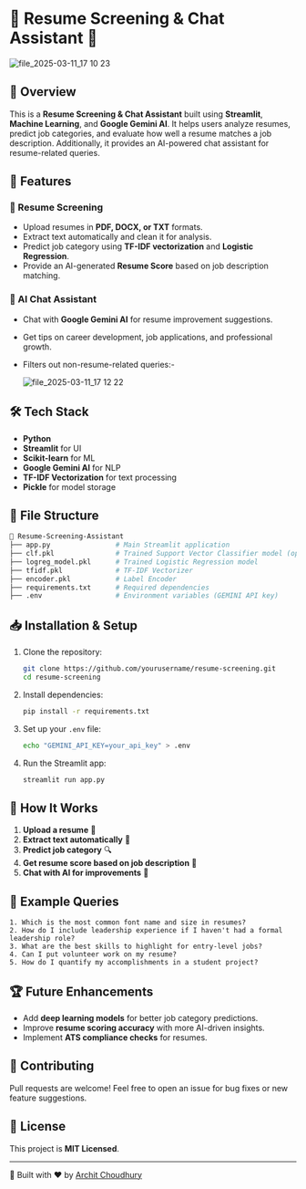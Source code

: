 # 🚀 Resume Screening & Chat Assistant 📄

![file_2025-03-11_17 10 23](https://github.com/user-attachments/assets/66d205d7-3808-4564-b8d3-bdcc46320e76)


## 📌 Overview
This is a **Resume Screening & Chat Assistant** built using **Streamlit**, **Machine Learning**, and **Google Gemini AI**. It helps users analyze resumes, predict job categories, and evaluate how well a resume matches a job description. Additionally, it provides an AI-powered chat assistant for resume-related queries.

## 🚀 Features

### 🎯 Resume Screening
- Upload resumes in **PDF, DOCX, or TXT** formats.
- Extract text automatically and clean it for analysis.
- Predict job category using **TF-IDF vectorization** and **Logistic Regression**.
- Provide an AI-generated **Resume Score** based on job description matching.

### 💬 AI Chat Assistant
- Chat with **Google Gemini AI** for resume improvement suggestions.
- Get tips on career development, job applications, and professional growth.
- Filters out non-resume-related queries:-
  
  ![file_2025-03-11_17 12 22](https://github.com/user-attachments/assets/6c147b34-8795-4749-ad40-961e48be6213)


## 🛠️ Tech Stack
- **Python**
- **Streamlit** for UI
- **Scikit-learn** for ML
- **Google Gemini AI** for NLP
- **TF-IDF Vectorization** for text processing
- **Pickle** for model storage

## 📂 File Structure
```bash
📂 Resume-Screening-Assistant
├── app.py                # Main Streamlit application
├── clf.pkl               # Trained Support Vector Classifier model (optional)
├── logreg_model.pkl      # Trained Logistic Regression model
├── tfidf.pkl             # TF-IDF Vectorizer
├── encoder.pkl           # Label Encoder
├── requirements.txt      # Required dependencies
├── .env                  # Environment variables (GEMINI API key)
```

## 📥 Installation & Setup

1. Clone the repository:
   ```bash
   git clone https://github.com/yourusername/resume-screening.git
   cd resume-screening
   ```

2. Install dependencies:
   ```bash
   pip install -r requirements.txt
   ```

3. Set up your `.env` file:
   ```bash
   echo "GEMINI_API_KEY=your_api_key" > .env
   ```

4. Run the Streamlit app:
   ```bash
   streamlit run app.py
   ```

## 🎯 How It Works
1. **Upload a resume** 📑
2. **Extract text automatically** 📝
3. **Predict job category** 🔍
4. **Get resume score based on job description** 💯
5. **Chat with AI for improvements** 🤖

## 📌 Example Queries
```plaintext
1. Which is the most common font name and size in resumes?
2. How do I include leadership experience if I haven't had a formal leadership role?
3. What are the best skills to highlight for entry-level jobs?
4. Can I put volunteer work on my resume?
5. How do I quantify my accomplishments in a student project?
```

## 🏆 Future Enhancements
- Add **deep learning models** for better job category predictions.
- Improve **resume scoring accuracy** with more AI-driven insights.
- Implement **ATS compliance checks** for resumes.

## 🤝 Contributing
Pull requests are welcome! Feel free to open an issue for bug fixes or new feature suggestions.

## 📜 License
This project is **MIT Licensed**.

---
🚀 Built with ❤️ by [Archit Choudhury](https://github.com/arc-ch)
